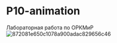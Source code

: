 # P10-animation
Лабораторная работа по ОРКМиР
![872081e650c1078a900adac829656c46](https://github.com/LugenderGeist/P10-animation/assets/155521631/229ba0bb-aa6b-425c-be77-695d3944a4e9)
